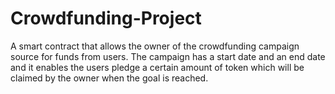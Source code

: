 # Crowdfunding-Project
A smart contract that allows the owner of the crowdfunding campaign source for funds from users. The campaign has a start date and an end date and it enables the users pledge a certain amount of token which will be claimed by the owner when the goal is reached.
